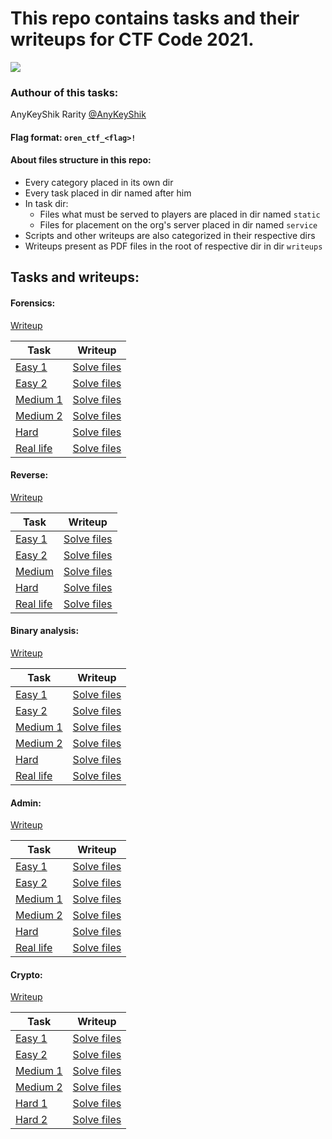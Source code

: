 # This repo contains tasks and their writeups for CTF Code 2021.

<a href="https://github.com/AnyKeyShik/CTF_Code/blob/master/LICENSE">
<img src ="https://img.shields.io/github/license/AnyKeyShik/CTF_Code.svg" />
</a>

### Authour of this tasks: 
AnyKeyShik Rarity [@AnyKeyShik](https://t.me/AnyKeyShik)

#### Flag format: `oren_ctf_<flag>!`

#### About files structure in this repo:
* Every category placed in its own dir
* Every task placed in dir named after him
* In task dir:
    * Files what must be served to players are placed in dir named `static`
    * Files for placement on the org's server placed in dir named `service`
* Scripts and other writeups are also categorized in their respective dirs
* Writeups present as PDF files in the root of respective dir in dir `writeups`

## Tasks and writeups:

#### Forensics:

[Writeup](https://github.com/AnyKeyShik/CTF_Code/blob/master/writeups/forensics/forensics.pdf)

Task | Writeup
--- | ---
[Easy 1](https://github.com/AnyKeyShik/CTF_Code/blob/master/forensics/easy1) | [Solve files](https://github.com/AnyKeyShik/CTF_Code/blob/master/writeups/forensics/easy1)
[Easy 2](https://github.com/AnyKeyShik/CTF_Code/blob/master/forensics/easy2) | [Solve files](https://github.com/AnyKeyShik/CTF_Code/blob/master/writeups/forensics/easy2)
[Medium 1](https://github.com/AnyKeyShik/CTF_Code/blob/master/forensics/medium1) | [Solve files](https://github.com/AnyKeyShik/CTF_Code/blob/master/writeups/forensics/medium1)
[Medium 2](https://github.com/AnyKeyShik/CTF_Code/blob/master/forensics/medium2) | [Solve files](https://github.com/AnyKeyShik/CTF_Code/blob/master/writeups/forensics/medium1)
[Hard](https://github.com/AnyKeyShik/CTF_Code/blob/master/forensics/hard) | [Solve files](https://github.com/AnyKeyShik/CTF_Code/blob/master/writeups/forensics/hard)
[Real life](https://github.com/AnyKeyShik/CTF_Code/blob/master/forensics/reallife) | [Solve files](https://github.com/AnyKeyShik/CTF_Code/blob/master/writeups/forensics/reallife)

#### Reverse:

[Writeup](https://github.com/AnyKeyShik/CTF_Code/blob/master/writeups/reverse/reverse.pdf)

Task | Writeup
--- | ---
[Easy 1](https://github.com/AnyKeyShik/CTF_Code/blob/master/reverse/easy1) | [Solve files](https://github.com/AnyKeyShik/CTF_Code/blob/master/writeups/reverse/easy1)
[Easy 2](https://github.com/AnyKeyShik/CTF_Code/blob/master/reverse/easy2) | [Solve files](https://github.com/AnyKeyShik/CTF_Code/blob/master/writeups/reverse/easy2)
[Medium](https://github.com/AnyKeyShik/CTF_Code/blob/master/reverse/medium) | [Solve files](https://github.com/AnyKeyShik/CTF_Code/blob/master/writeups/reverse/medium)
[Hard](https://github.com/AnyKeyShik/CTF_Code/blob/master/reverse/hard) | [Solve files](https://github.com/AnyKeyShik/CTF_Code/blob/master/writeups/reverse/hard)
[Real life](https://github.com/AnyKeyShik/CTF_Code/blob/master/reverse/reallife) | [Solve files](https://github.com/AnyKeyShik/CTF_Code/blob/master/writeups/reverse/reallife)


#### Binary analysis:

[Writeup](https://github.com/AnyKeyShik/CTF_Code/blob/master/writeups/pwn/pwn.pdf)

Task | Writeup
--- | ---
[Easy 1](https://github.com/AnyKeyShik/CTF_Code/blob/master/pwn/easy1) | [Solve files](https://github.com/AnyKeyShik/CTF_Code/blob/master/writeups/pwn/easy1)
[Easy 2](https://github.com/AnyKeyShik/CTF_Code/blob/master/pwn/easy2) | [Solve files](https://github.com/AnyKeyShik/CTF_Code/blob/master/writeups/pwn/easy2)
[Medium 1](https://github.com/AnyKeyShik/CTF_Code/blob/master/pwn/medium1) | [Solve files](https://github.com/AnyKeyShik/CTF_Code/blob/master/writeups/pwn/medium1)
[Medium 2](https://github.com/AnyKeyShik/CTF_Code/blob/master/pwn/medium2) | [Solve files](https://github.com/AnyKeyShik/CTF_Code/blob/master/writeups/pwn/medium1)
[Hard](https://github.com/AnyKeyShik/CTF_Code/blob/master/pwn/hard) | [Solve files](https://github.com/AnyKeyShik/CTF_Code/blob/master/writeups/pwn/hard)
[Real life](https://github.com/AnyKeyShik/CTF_Code/blob/master/pwn/reallife) | [Solve files](https://github.com/AnyKeyShik/CTF_Code/blob/master/writeups/pwn/reallife)

#### Admin:

[Writeup](https://github.com/AnyKeyShik/CTF_Code/blob/master/writeups/admin/admin.pdf)

Task | Writeup
--- | ---
[Easy 1](https://github.com/AnyKeyShik/CTF_Code/blob/master/admin/easy1) | [Solve files](https://github.com/AnyKeyShik/CTF_Code/blob/master/writeups/admin/easy1)
[Easy 2](https://github.com/AnyKeyShik/CTF_Code/blob/master/admin/easy2) | [Solve files](https://github.com/AnyKeyShik/CTF_Code/blob/master/writeups/admin/easy2)
[Medium 1](https://github.com/AnyKeyShik/CTF_Code/blob/master/admin/medium1) | [Solve files](https://github.com/AnyKeyShik/CTF_Code/blob/master/writeups/admin/medium1)
[Medium 2](https://github.com/AnyKeyShik/CTF_Code/blob/master/admin/medium2) | [Solve files](https://github.com/AnyKeyShik/CTF_Code/blob/master/writeups/admin/medium1)
[Hard](https://github.com/AnyKeyShik/CTF_Code/blob/master/admin/hard) | [Solve files](https://github.com/AnyKeyShik/CTF_Code/blob/master/writeups/admin/hard)
[Real life](https://github.com/AnyKeyShik/CTF_Code/blob/master/admin/reallife) | [Solve files](https://github.com/AnyKeyShik/CTF_Code/blob/master/writeups/admin/reallife)

#### Crypto:

[Writeup](https://github.com/AnyKeyShik/CTF_Code/blob/master/writeups/crypto/crypto.pdf)

Task | Writeup
--- | ---
[Easy 1](https://github.com/AnyKeyShik/CTF_Code/blob/master/crypto/easy1) | [Solve files](https://github.com/AnyKeyShik/CTF_Code/blob/master/writeups/crypto/easy1)
[Easy 2](https://github.com/AnyKeyShik/CTF_Code/blob/master/crypto/easy2) | [Solve files](https://github.com/AnyKeyShik/CTF_Code/blob/master/writeups/crypto/easy2)
[Medium 1](https://github.com/AnyKeyShik/CTF_Code/blob/master/crypto/medium1) | [Solve files](https://github.com/AnyKeyShik/CTF_Code/blob/master/writeups/crypto/medium1)
[Medium 2](https://github.com/AnyKeyShik/CTF_Code/blob/master/crypto/medium2) | [Solve files](https://github.com/AnyKeyShik/CTF_Code/blob/master/writeups/crypto/medium1)
[Hard 1](https://github.com/AnyKeyShik/CTF_Code/blob/master/crypto/hard1) | [Solve files](https://github.com/AnyKeyShik/CTF_Code/blob/master/writeups/crypto/hard1)
[Hard 2](https://github.com/AnyKeyShik/CTF_Code/blob/master/crypto/hard2) | [Solve files](https://github.com/AnyKeyShik/CTF_Code/blob/master/writeups/crypto/hard2)
